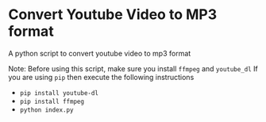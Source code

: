 # Convert Youtube Video to MP3 format

A python script to convert youtube video to mp3 format

Note: Before using this script, make sure you install ``` ffmpeg ``` and ``` youtube_dl ```
If you are using ``` pip ``` then execute the following instructions

- ``` pip install youtube-dl ```
- ``` pip install ffmpeg ```
- ``` python index.py ```

